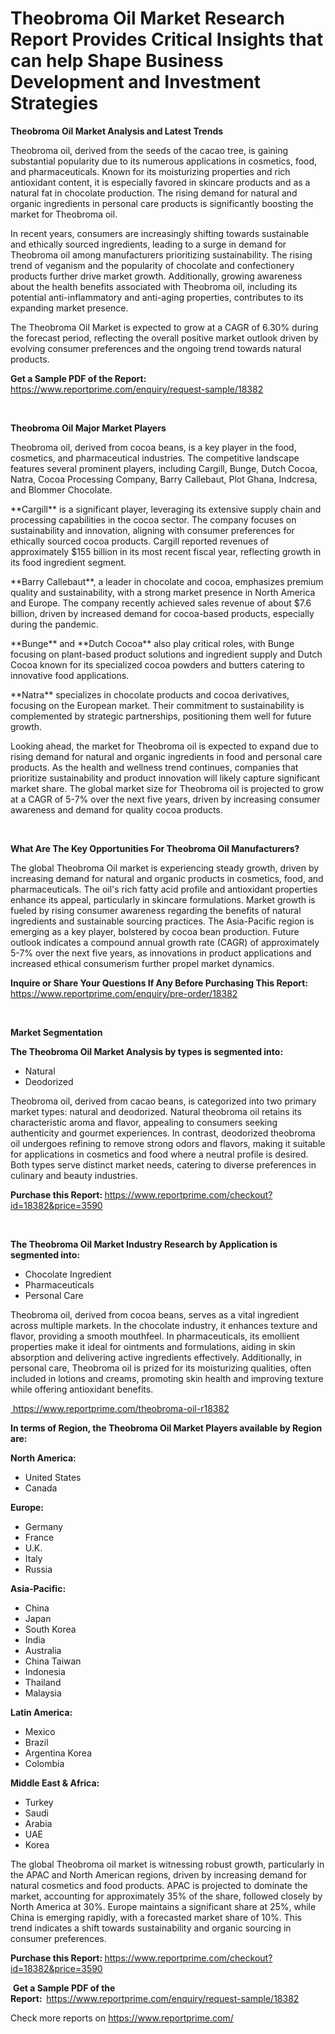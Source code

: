 <p><h1>Theobroma Oil Market Research Report Provides Critical Insights that can help Shape Business Development and Investment Strategies</h1></p><p><strong>Theobroma Oil Market Analysis and Latest Trends</strong></p>
<p><p>Theobroma oil, derived from the seeds of the cacao tree, is gaining substantial popularity due to its numerous applications in cosmetics, food, and pharmaceuticals. Known for its moisturizing properties and rich antioxidant content, it is especially favored in skincare products and as a natural fat in chocolate production. The rising demand for natural and organic ingredients in personal care products is significantly boosting the market for Theobroma oil.</p><p>In recent years, consumers are increasingly shifting towards sustainable and ethically sourced ingredients, leading to a surge in demand for Theobroma oil among manufacturers prioritizing sustainability. The rising trend of veganism and the popularity of chocolate and confectionery products further drive market growth. Additionally, growing awareness about the health benefits associated with Theobroma oil, including its potential anti-inflammatory and anti-aging properties, contributes to its expanding market presence. </p><p>The Theobroma Oil Market is expected to grow at a CAGR of 6.30% during the forecast period, reflecting the overall positive market outlook driven by evolving consumer preferences and the ongoing trend towards natural products.</p></p>
<p><strong>Get a Sample PDF of the Report:&nbsp;</strong> <a href="https://www.reportprime.com/enquiry/request-sample/18382?utm_campaign=3273&utm_medium=2&utm_source=Github&utm_content=ia&utm_term=19032025&utm_id=theobroma-oil">https://www.reportprime.com/enquiry/request-sample/18382</a></p>
<p>&nbsp;</p>
<p><strong>Theobroma Oil Major Market Players</strong></p>
<p><p>Theobroma oil, derived from cocoa beans, is a key player in the food, cosmetics, and pharmaceutical industries. The competitive landscape features several prominent players, including Cargill, Bunge, Dutch Cocoa, Natra, Cocoa Processing Company, Barry Callebaut, Plot Ghana, Indcresa, and Blommer Chocolate. </p><p>**Cargill** is a significant player, leveraging its extensive supply chain and processing capabilities in the cocoa sector. The company focuses on sustainability and innovation, aligning with consumer preferences for ethically sourced cocoa products. Cargill reported revenues of approximately $155 billion in its most recent fiscal year, reflecting growth in its food ingredient segment.</p><p>**Barry Callebaut**, a leader in chocolate and cocoa, emphasizes premium quality and sustainability, with a strong market presence in North America and Europe. The company recently achieved sales revenue of about $7.6 billion, driven by increased demand for cocoa-based products, especially during the pandemic.</p><p>**Bunge** and **Dutch Cocoa** also play critical roles, with Bunge focusing on plant-based product solutions and ingredient supply and Dutch Cocoa known for its specialized cocoa powders and butters catering to innovative food applications.</p><p>**Natra** specializes in chocolate products and cocoa derivatives, focusing on the European market. Their commitment to sustainability is complemented by strategic partnerships, positioning them well for future growth.</p><p>Looking ahead, the market for Theobroma oil is expected to expand due to rising demand for natural and organic ingredients in food and personal care products. As the health and wellness trend continues, companies that prioritize sustainability and product innovation will likely capture significant market share. The global market size for Theobroma oil is projected to grow at a CAGR of 5-7% over the next five years, driven by increasing consumer awareness and demand for quality cocoa products.</p></p>
<p>&nbsp;</p>
<p><strong>What Are The Key Opportunities For Theobroma Oil Manufacturers?</strong></p>
<p><p>The global Theobroma Oil market is experiencing steady growth, driven by increasing demand for natural and organic products in cosmetics, food, and pharmaceuticals. The oil's rich fatty acid profile and antioxidant properties enhance its appeal, particularly in skincare formulations. Market growth is fueled by rising consumer awareness regarding the benefits of natural ingredients and sustainable sourcing practices. The Asia-Pacific region is emerging as a key player, bolstered by cocoa bean production. Future outlook indicates a compound annual growth rate (CAGR) of approximately 5-7% over the next five years, as innovations in product applications and increased ethical consumerism further propel market dynamics.</p></p>
<p><strong>Inquire or Share Your Questions If Any Before Purchasing This Report:</strong> <a href="https://www.reportprime.com/enquiry/pre-order/18382?utm_campaign=3273&utm_medium=2&utm_source=Github&utm_content=ia&utm_term=19032025&utm_id=theobroma-oil">https://www.reportprime.com/enquiry/pre-order/18382</a></p>
<p>&nbsp;</p>
<p><strong>Market Segmentation</strong></p>
<p><strong>The Theobroma Oil Market Analysis by types is segmented into:</strong></p>
<p><ul><li>Natural</li><li>Deodorized</li></ul></p>
<p><p>Theobroma oil, derived from cacao beans, is categorized into two primary market types: natural and deodorized. Natural theobroma oil retains its characteristic aroma and flavor, appealing to consumers seeking authenticity and gourmet experiences. In contrast, deodorized theobroma oil undergoes refining to remove strong odors and flavors, making it suitable for applications in cosmetics and food where a neutral profile is desired. Both types serve distinct market needs, catering to diverse preferences in culinary and beauty industries.</p></p>
<p><strong>Purchase this Report:&nbsp;</strong><a href="https://www.reportprime.com/checkout?id=18382&price=3590&utm_campaign=3273&utm_medium=2&utm_source=Github&utm_content=ia&utm_term=19032025&utm_id=theobroma-oil">https://www.reportprime.com/checkout?id=18382&price=3590</a></p>
<p>&nbsp;</p>
<p><strong>The Theobroma Oil Market Industry Research by Application is segmented into:</strong></p>
<p><ul><li>Chocolate Ingredient</li><li>Pharmaceuticals</li><li>Personal Care</li></ul></p>
<p><p>Theobroma oil, derived from cocoa beans, serves as a vital ingredient across multiple markets. In the chocolate industry, it enhances texture and flavor, providing a smooth mouthfeel. In pharmaceuticals, its emollient properties make it ideal for ointments and formulations, aiding in skin absorption and delivering active ingredients effectively. Additionally, in personal care, Theobroma oil is prized for its moisturizing qualities, often included in lotions and creams, promoting skin health and improving texture while offering antioxidant benefits.</p></p>
<p><a href="https://www.reportprime.com/theobroma-oil-r18382?utm_campaign=3273&utm_medium=2&utm_source=Github&utm_content=ia&utm_term=19032025&utm_id=theobroma-oil">&nbsp;https://www.reportprime.com/theobroma-oil-r18382</a></p>
<p><strong>In terms of Region, the Theobroma Oil Market Players available by Region are:</strong></p>
<p>
    <p> <strong> North America: </strong>
        <ul>
            <li>United States</li>
            <li>Canada</li>
        </ul>
        </p> 
    <p> <strong> Europe: </strong>
        <ul>
            <li>Germany</li>
            <li>France</li>
            <li>U.K.</li>
            <li>Italy</li>
            <li>Russia</li>
        </ul>
        </p> 
    <p> <strong> Asia-Pacific: </strong>
        <ul>
            <li>China</li>
            <li>Japan</li>
            <li>South Korea</li>
            <li>India</li>
            <li>Australia</li>
            <li>China Taiwan</li>
            <li>Indonesia</li>
            <li>Thailand</li>
            <li>Malaysia</li>
        </ul>
        </p> 
    <p> <strong> Latin America: </strong>
        <ul>
            <li>Mexico</li>
            <li>Brazil</li>
            <li>Argentina Korea</li>
            <li>Colombia</li>
        </ul>
        </p> 
    <p> <strong> Middle East & Africa: </strong>
        <ul>
            <li>Turkey</li>
            <li>Saudi</li>
            <li>Arabia</li>
            <li>UAE</li>
            <li>Korea</li>
        </ul>
    </p>
    </p>
<p><p>The global Theobroma oil market is witnessing robust growth, particularly in the APAC and North American regions, driven by increasing demand for natural cosmetics and food products. APAC is projected to dominate the market, accounting for approximately 35% of the share, followed closely by North America at 30%. Europe maintains a significant share at 25%, while China is emerging rapidly, with a forecasted market share of 10%. This trend indicates a shift towards sustainability and organic sourcing in consumer preferences.</p></p>
<p><strong>Purchase this Report: </strong><a href="https://www.reportprime.com/checkout?id=18382&price=3590&utm_campaign=3273&utm_medium=2&utm_source=Github&utm_content=ia&utm_term=19032025&utm_id=theobroma-oil">https://www.reportprime.com/checkout?id=18382&price=3590</a></p>
<p>&nbsp;<strong>Get a Sample PDF of the Report:&nbsp;&nbsp;</strong><a href="https://www.reportprime.com/enquiry/request-sample/18382?utm_campaign=3273&utm_medium=2&utm_source=Github&utm_content=ia&utm_term=19032025&utm_id=theobroma-oil">https://www.reportprime.com/enquiry/request-sample/18382</a></p>
<p><strong></strong></p>
<p>Check more reports on <a href="https://www.reportprime.com/?utm_campaign=3273&utm_medium=2&utm_source=Github&utm_content=ia&utm_term=19032025&utm_id=theobroma-oil">https://www.reportprime.com/</a></p>